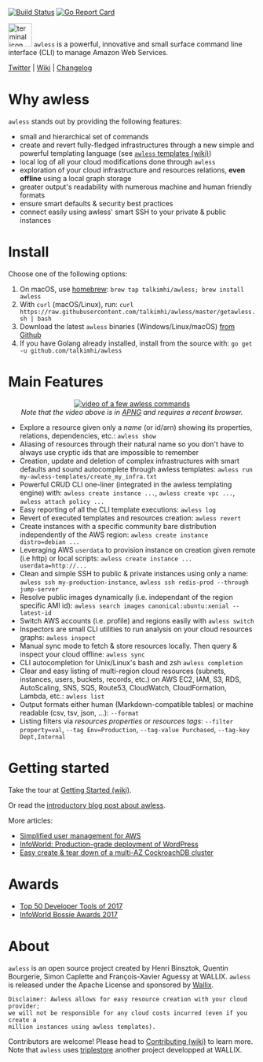

[![Build Status](https://api.travis-ci.org/talkimhi/awless.svg?branch=master)](https://travis-ci.org/talkimhi/awless)
[![Go Report Card](https://goreportcard.com/badge/github.com/talkimhi/awless)](https://goreportcard.com/report/github.com/talkimhi/awless)

<img src="https://user-images.githubusercontent.com/808274/33351381-5b9a0d00-d458-11e7-91ed-cf7ada7237c1.png" alt="terminal icon" width="48"> `awless` is a powerful, innovative and small surface command line interface (CLI) to manage Amazon Web Services.

[Twitter](http://twitter.com/awlessCLI) | [Wiki](https://github.com/talkimhi/awless/wiki) | [Changelog](https://github.com/talkimhi/awless/blob/master/CHANGELOG.md#readme)

# Why awless

`awless` stands out by providing the following features:

- small and hierarchical set of commands
- create and revert fully-fledged infrastructures through a new simple and powerful templating language (see [`awless` templates (wiki)](https://github.com/talkimhi/awless/wiki/Templates))
- local log of all your cloud modifications done through `awless`
- exploration of your cloud infrastructure and resources relations, **even offline** using a local graph storage
- greater output's readability with numerous machine and human friendly formats
- ensure smart defaults & security best practices
- connect easily using awless' smart SSH to your private & public instances


# Install

Choose one of the following options:

1. On macOS, use [homebrew](http://brew.sh):  `brew tap talkimhi/awless; brew install awless`
2. With `curl` (macOS/Linux), run: `curl https://raw.githubusercontent.com/talkimhi/awless/master/getawless.sh | bash`
3. Download the latest `awless` binaries (Windows/Linux/macOS) [from Github](https://github.com/talkimhi/awless/releases/latest)
4. If you have Golang already installed, install from the source with: `go get -u github.com/talkimhi/awless`

# Main Features

<p align="center">
  <a href="https://raw.githubusercontent.com/wiki/talkimhi/awless/apng/awless-demo.png"><img src="https://raw.githubusercontent.com/wiki/talkimhi/awless/apng/awless-demo.png" alt="video of a few awless commands"></a>
<br/>
<em>Note that the video above is in <a href="https://en.wikipedia.org/wiki/APNG">APNG</a> and requires a recent browser.</em>
</p>

- Explore a resource given only a *name* (or id/arn) showing its properties, relations, dependencies, etc.: `awless show`
- Aliasing of resources through their natural name so you don't have to always use cryptic ids that are impossible to remember
- Creation, update and deletion of complex infrastructures with smart defaults and sound autocomplete through awless templates: `awless run my-awless-templates/create_my_infra.txt`
- Powerful CRUD CLI one-liner (integrated in the awless templating engine) with: `awless create instance ...`, `awless create vpc ...`, `awless attach policy ...`
- Easy reporting of all the CLI template executions: `awless log`
- Revert of executed templates and resources creation: `awless revert`
- Create instances with a specific community bare distribution independently of the AWS region: `awless create instance distro=debian ...`
- Leveraging AWS `userdata` to provision instance on creation given remote (i.e http) or local scripts: `awless create instance ... userdata=http://...` 
- Clean and simple SSH to public & private instances using only a name: `awless ssh my-production-instance`, `awless ssh redis-prod --through jump-server`
- Resolve public images dynamically (i.e. independant of the region specific AMI id): `awless search images canonical:ubuntu:xenial --latest-id`
- Switch AWS accounts (i.e. profile) and regions easily with `awless switch`
- Inspectors are small CLI utilities to run analysis on your cloud resources graphs: `awless inspect`
- Manual sync mode to fetch & store resources locally. Then query & inspect your cloud offline: `awless sync`
- CLI autocompletion for Unix/Linux's bash and zsh `awless completion`
- Clear and easy listing of multi-region cloud resources (subnets, instances, users, buckets, records, etc.) on AWS EC2, IAM, S3, RDS, AutoScaling, SNS, SQS, Route53, CloudWatch, CloudFormation, Lambda, etc.: `awless list`
- Output formats either human (Markdown-compatible tables) or machine readable (csv, tsv, json, ...): `--format`
- Listing filters via *resources properties* or *resources tags*: `--filter property=val`, `--tag Env=Production`, `--tag-value Purchased`, `--tag-key Dept,Internal`

# Getting started

Take the tour at [Getting Started (wiki)](https://github.com/talkimhi/awless/wiki/Getting-Started).

Or read the [introductory blog post about awless](https://medium.com/@hbbio/awless-io-a-mighty-cli-for-aws-a0d48bdb59a4).

More articles:

   - [Simplified user management for AWS](https://medium.com/@awlessCLI/simplified-user-management-for-aws-6f828ccab387)
   - [InfoWorld: Production-grade deployment of WordPress](https://www.infoworld.com/article/3230547/cloud-computing/awless-tutorial-try-a-smarter-cli-for-aws.html)
   - [Easy create & tear down of a multi-AZ CockroachDB cluster](https://github.com/talkimhi/awless-templates/tree/master/cockroachdb)

# Awards

- [Top 50 Developer Tools of 2017](https://stackshare.io/posts/top-developer-tools-2017)
- [InfoWorld Bossie Awards 2017](https://www.infoworld.com/article/3227920/cloud-computing/bossie-awards-2017-the-best-cloud-computing-software.html#slide12)

# About

`awless` is an open source project created by Henri Binsztok, Quentin Bourgerie, Simon Caplette and François-Xavier Aguessy at WALLIX.
`awless` is released under the Apache License and sponsored by [Wallix](https://github.com/wallix).

    Disclaimer: Awless allows for easy resource creation with your cloud provider;
    we will not be responsible for any cloud costs incurred (even if you create a 
    million instances using awless templates).

Contributors are welcome! Please head to [Contributing (wiki)](https://github.com/talkimhi/awless/wiki/Contributing) to learn more.
Note that `awless` uses [triplestore](https://github.com/wallix/triplestore) another project developped at WALLIX.
